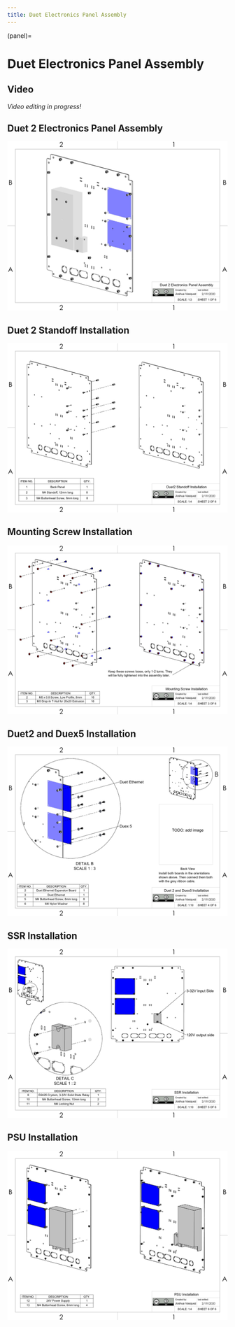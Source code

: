 ```yaml
---
title: Duet Electronics Panel Assembly
---
```


(panel)=
# Duet Electronics Panel Assembly

## Video
_Video editing in progress!_

## Duet 2 Electronics Panel Assembly
[![Page1](_static/panel0.png)](_static/panel0.png)

## Duet 2 Standoff Installation
[![Page2](_static/panel1.png)](_static/panel1.png)

## Mounting Screw Installation
[![Page3](_static/panel2.png)](_static/panel2.png)

## Duet2 and Duex5 Installation
[![Page4](_static/panel3.png)](_static/panel3.png)

## SSR Installation
[![Page5](_static/panel4.png)](_static/panel4.png)

## PSU Installation
[![Page6](_static/panel5.png)](_static/panel5.png)
